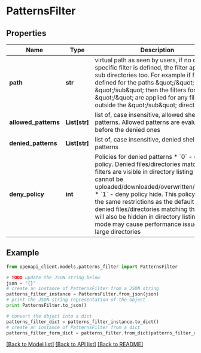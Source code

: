 # PatternsFilter


## Properties
Name | Type | Description | Notes
------------ | ------------- | ------------- | -------------
**path** | **str** | virtual path as seen by users, if no other specific filter is defined, the filter applies for sub directories too. For example if filters are defined for the paths \&quot;/\&quot; and \&quot;/sub\&quot; then the filters for \&quot;/\&quot; are applied for any file outside the \&quot;/sub\&quot; directory | [optional]
**allowed_patterns** | **List[str]** | list of, case insensitive, allowed shell like patterns. Allowed patterns are evaluated before the denied ones | [optional]
**denied_patterns** | **List[str]** | list of, case insensitive, denied shell like patterns | [optional]
**deny_policy** | **int** | Policies for denied patterns   * &#x60;0&#x60; - default policy. Denied files/directories matching the filters are visible in directory listing but cannot be uploaded/downloaded/overwritten/renamed   * &#x60;1&#x60; - deny policy hide. This policy applies the same restrictions as the default one and denied files/directories matching the filters will also be hidden in directory listing. This mode may cause performance issues for large directories  | [optional]

## Example

```python
from openapi_client.models.patterns_filter import PatternsFilter

# TODO update the JSON string below
json = "{}"
# create an instance of PatternsFilter from a JSON string
patterns_filter_instance = PatternsFilter.from_json(json)
# print the JSON string representation of the object
print PatternsFilter.to_json()

# convert the object into a dict
patterns_filter_dict = patterns_filter_instance.to_dict()
# create an instance of PatternsFilter from a dict
patterns_filter_form_dict = patterns_filter.from_dict(patterns_filter_dict)
```
[[Back to Model list]](../README.md#documentation-for-models) [[Back to API list]](../README.md#documentation-for-api-endpoints) [[Back to README]](../README.md)

